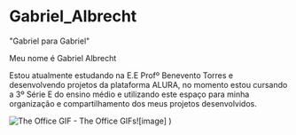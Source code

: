 # Gabriel_Albrecht
"Gabriel para Gabriel"

Meu nome é Gabriel Albrecht

Estou atualmente estudando na E.E Profº Benevento Torres e desenvolvendo  projetos da plataforma ALURA, no momento estou cursando a 3º Série E do ensino médio e utilizando este espaço para minha organização e compartilhamento dos meus projetos desenvolvidos.
 
<img src="https://media1.tenor.com/m/TLTaH57NajIAAAAd/the-office.gif" alt="The Office GIF - The Office GIFs"/>![image]
)

